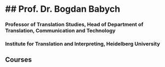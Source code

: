 # ## Prof. Dr. Bogdan Babych
### Professor of Translation Studies, Head of Department of Translation, Communication and Technology
### Institute for Translation and Interpreting, Heidelberg University

## Courses
